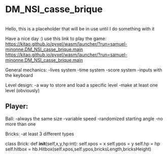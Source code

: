 # DM_NSI_casse_brique
</br>
Hello, this is a placeholder that will be in use until I do something with it

Have a nice day :)
 use this link to play the game:  https://kitao.github.io/pyxel/wasm/launcher/?run=samuel-minonne.DM_NSI_casse_brique.main 
 https://kitao.github.io/pyxel/wasm/launcher/?run=samuel-minonne.DM_NSI_casse_brique.main

General mechanics:
-lives system
-time system
-score system
-inputs with the keyboard

Level design:
-a way to store and load a specific level
-make at least one level (obviously)

Player:
-

Ball:
-always the same size
-variable speed
-randomized starting angle
-no more than one

Bricks:
-at least 3 different types
</br>

class Brick:
    def __init__(self,x,y,hp:int):
        self.xpos = x
        self.ypos = y
        self.hp = hp
        self.hitbox = hb.Hitbox(self.xpos,self.ypos,bricksLength,bricksHeight)
